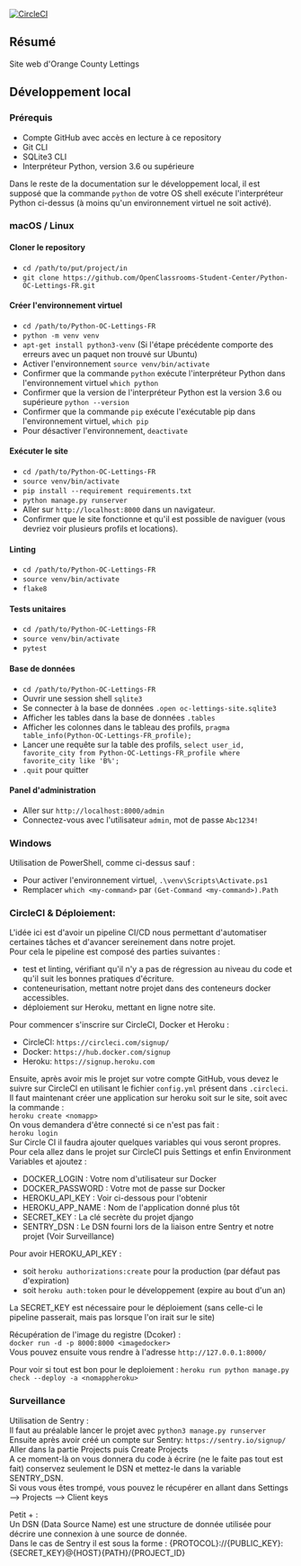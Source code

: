 [![CircleCI](https://circleci.com/gh/Yonohi/P13_planat_loic/tree/main.svg?style=svg)](https://circleci.com/gh/Yonohi/P13_planat_loic/tree/main)
## Résumé

Site web d'Orange County Lettings

## Développement local

### Prérequis

- Compte GitHub avec accès en lecture à ce repository
- Git CLI
- SQLite3 CLI
- Interpréteur Python, version 3.6 ou supérieure

Dans le reste de la documentation sur le développement local, il est supposé que la commande `python` de votre OS shell exécute l'interpréteur Python ci-dessus (à moins qu'un environnement virtuel ne soit activé).

### macOS / Linux

#### Cloner le repository

- `cd /path/to/put/project/in`
- `git clone https://github.com/OpenClassrooms-Student-Center/Python-OC-Lettings-FR.git`

#### Créer l'environnement virtuel

- `cd /path/to/Python-OC-Lettings-FR`
- `python -m venv venv`
- `apt-get install python3-venv` (Si l'étape précédente comporte des erreurs avec un paquet non trouvé sur Ubuntu)
- Activer l'environnement `source venv/bin/activate`
- Confirmer que la commande `python` exécute l'interpréteur Python dans l'environnement virtuel
`which python`
- Confirmer que la version de l'interpréteur Python est la version 3.6 ou supérieure `python --version`
- Confirmer que la commande `pip` exécute l'exécutable pip dans l'environnement virtuel, `which pip`
- Pour désactiver l'environnement, `deactivate`

#### Exécuter le site

- `cd /path/to/Python-OC-Lettings-FR`
- `source venv/bin/activate`
- `pip install --requirement requirements.txt`
- `python manage.py runserver`
- Aller sur `http://localhost:8000` dans un navigateur.
- Confirmer que le site fonctionne et qu'il est possible de naviguer (vous devriez voir plusieurs profils et locations).

#### Linting

- `cd /path/to/Python-OC-Lettings-FR`
- `source venv/bin/activate`
- `flake8`

#### Tests unitaires

- `cd /path/to/Python-OC-Lettings-FR`
- `source venv/bin/activate`
- `pytest`

#### Base de données

- `cd /path/to/Python-OC-Lettings-FR`
- Ouvrir une session shell `sqlite3`
- Se connecter à la base de données `.open oc-lettings-site.sqlite3`
- Afficher les tables dans la base de données `.tables`
- Afficher les colonnes dans le tableau des profils, `pragma table_info(Python-OC-Lettings-FR_profile);`
- Lancer une requête sur la table des profils, `select user_id, favorite_city from
  Python-OC-Lettings-FR_profile where favorite_city like 'B%';`
- `.quit` pour quitter

#### Panel d'administration

- Aller sur `http://localhost:8000/admin`
- Connectez-vous avec l'utilisateur `admin`, mot de passe `Abc1234!`

### Windows

Utilisation de PowerShell, comme ci-dessus sauf :

- Pour activer l'environnement virtuel, `.\venv\Scripts\Activate.ps1` 
- Remplacer `which <my-command>` par `(Get-Command <my-command>).Path`

### CircleCI & Déploiement:
L'idée ici est d'avoir un pipeline CI/CD nous permettant d'automatiser certaines tâches et d'avancer sereinement dans notre projet.  
Pour cela le pipeline est composé des parties suivantes :
- test et linting, vérifiant qu'il n'y a pas de régression au niveau du code et qu'il suit les bonnes pratiques d'écriture.  
- conteneurisation, mettant notre projet dans des conteneurs docker accessibles.  
- déploiement sur Heroku, mettant en ligne notre site.  

Pour commencer s'inscrire sur CircleCI, Docker et Heroku :   
- CircleCI: `https://circleci.com/signup/`
- Docker: `https://hub.docker.com/signup`
- Heroku: `https://signup.heroku.com`   

Ensuite, après avoir mis le projet sur votre compte GitHub, vous devez le suivre sur CircleCI en utilisant le fichier `config.yml` présent dans `.circleci`.  
Il faut maintenant créer une application sur heroku soit sur le site, soit avec la commande :   
`heroku create <nomapp>`   
On vous demandera d'être connecté si ce n'est pas fait :   
`heroku login`  
Sur Circle CI il faudra ajouter quelques variables qui vous seront propres.  
Pour cela allez dans le projet sur CircleCI puis Settings et enfin Environment Variables et ajoutez :
- DOCKER_LOGIN : Votre nom d'utilisateur sur Docker
- DOCKER_PASSWORD : Votre mot de passe sur Docker
- HEROKU_API_KEY : Voir ci-dessous pour l'obtenir
- HEROKU_APP_NAME : Nom de l'application donné plus tôt
- SECRET_KEY : La clé secrète du projet django
- SENTRY_DSN : Le DSN fourni lors de la liaison entre Sentry et notre projet (Voir Surveillance)   

Pour avoir HEROKU_API_KEY :
- soit `heroku authorizations:create` pour la production (par défaut pas d'expiration)
- soit `heroku auth:token` pour le développement (expire au bout d'un an)

La SECRET_KEY est nécessaire pour le déploiement 
(sans celle-ci le pipeline passerait, mais pas lorsque l'on irait sur le site)

Récupération de l'image du registre (Dcoker) :  
`docker run -d -p 8000:8000 <imagedocker>`  
Vous pouvez ensuite vous rendre à l'adresse `http://127.0.0.1:8000/`  

Pour voir si tout est bon pour le deploiement : 
`heroku run python manage.py check --deploy -a <nomappheroku>`

### Surveillance
Utilisation de Sentry :  
Il faut au préalable lancer le projet avec `python3 manage.py runserver`    
Ensuite après avoir créé un compte sur Sentry: `https://sentry.io/signup/`  
Aller dans la partie Projects puis Create Projects  
A ce moment-là on vous donnera du code à écrire (ne le faite pas tout est fait)
conservez seulement le DSN et mettez-le dans la variable SENTRY_DSN.  
Si vous vous êtes trompé, vous pouvez le récupérer 
 en allant dans Settings --> Projects --> Client keys  

Petit + :  
Un DSN (Data Source Name) est une structure de donnée utilisée pour décrire une connexion à une source de donnée.  
Dans le cas de Sentry il est sous la forme : {PROTOCOL}://{PUBLIC_KEY}:{SECRET_KEY}@{HOST}{PATH}/{PROJECT_ID}  

